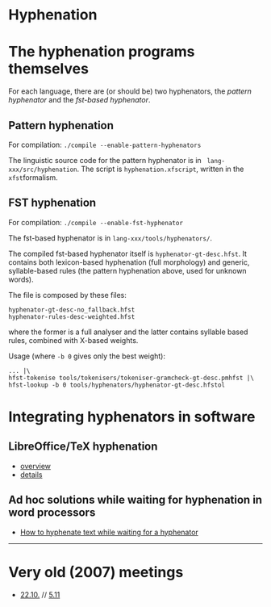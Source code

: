 Hyphenation
===========


# The hyphenation programs themselves

For each language, there are (or should be) two hyphenators, the *pattern hyphenator* and the *fst-based hyphenator*. 

## Pattern hyphenation

For compilation: `./compile --enable-pattern-hyphenators`

The linguistic source code for the pattern hyphenator is in ` lang-xxx/src/hyphenation`. The script is `hyphenation.xfscript`, written in the `xfst`formalism.


 


## FST hyphenation

For compilation: `./compile --enable-fst-hyphenator`

The fst-based hyphenator is in `lang-xxx/tools/hyphenators/`.

The compiled fst-based hyphenator itself is `hyphenator-gt-desc.hfst`. It contains both lexicon-based hyphenation (full morphology) and generic, syllable-based rules (the pattern hyphenation above, used for unknown words).

The file is composed by these files:

```
hyphenator-gt-desc-no_fallback.hfst
hyphenator-rules-desc-weighted.hfst
```

where the former is a full analyser and the latter contains syllable based rules, combined with X-based weights.

Usage (where `-b 0` gives only the best weight):

```
... |\
hfst-tokenise tools/tokenisers/tokeniser-gramcheck-gt-desc.pmhfst |\
hfst-lookup -b 0 tools/hyphenators/hyphenator-gt-desc.hfstol
```

# Integrating hyphenators in software

## LibreOffice/TeX hyphenation

- [overview](TeX/index.md)
- [details](TeX/HowToBuildTexHyphenators.md)


## Ad hoc solutions while waiting for hyphenation in word processors
 
- [How to hyphenate text while waiting for a hyphenator](how-to-hyphenate-without-hyphenator.md)

----



# Very old (2007) meetings

- [22.10.](hyphen-bug-2007-10-22.md) // [5.11](hyph-meeting-2007-11-05.md)
